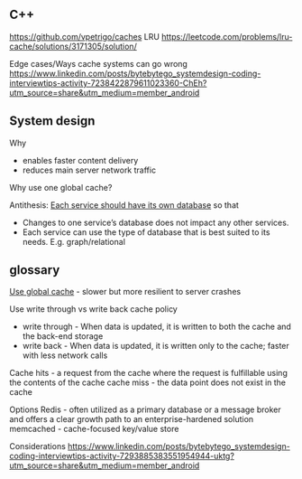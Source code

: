 ## C++
https://github.com/vpetrigo/caches
LRU https://leetcode.com/problems/lru-cache/solutions/3171305/solution/

Edge cases/Ways cache systems can go wrong
https://www.linkedin.com/posts/bytebytego_systemdesign-coding-interviewtips-activity-7238422879611023360-ChEh?utm_source=share&utm_medium=member_android

## System design
Why
* enables faster content delivery 
* reduces main server network traffic

Why use one global cache?

Antithesis: [Each service should have its own database](https://microservices.io/patterns/data/database-per-service.html) so that

-   Changes to one service’s database does not impact any other services.
-   Each service can use the type of database that is best suited to its needs. E.g. graph/relational

  
## glossary
[Use global cache](https://youtu.be/U3RkDLtS7uY?t=468) - slower but more resilient to server crashes

Use write through vs write back cache policy
* write through - When data is updated, it is written to both the cache and the back-end storage
* write back - When data is updated, it is written only to the cache; faster with less network calls

Cache hits - a request from the cache where the request is fulfillable using the contents of the cache
cache miss - the data point does not exist in the cache

Options
Redis - often utilized as a primary database or a message broker and offers a clear growth path to an enterprise-hardened solution
memcached - cache-focused key/value store

Considerations
https://www.linkedin.com/posts/bytebytego_systemdesign-coding-interviewtips-activity-7293885383551954944-uktg?utm_source=share&utm_medium=member_android